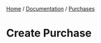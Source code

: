 [Home](../../../readme.md) / [Documentation](../../readme.md) / [Purchases](../readme.md)

# Create Purchase